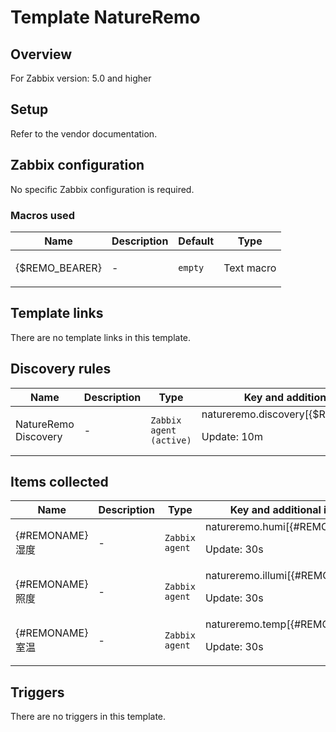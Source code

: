 # Template NatureRemo

## Overview

For Zabbix version: 5.0 and higher

## Setup

Refer to the vendor documentation.

## Zabbix configuration

No specific Zabbix configuration is required.

### Macros used

|Name|Description|Default|Type|
|----|-----------|-------|----|
|{$REMO_BEARER}|<p>-</p>|`empty`|Text macro|
## Template links

There are no template links in this template.

## Discovery rules

|Name|Description|Type|Key and additional info|
|----|-----------|----|----|
|NatureRemo Discovery|<p>-</p>|`Zabbix agent (active)`|natureremo.discovery[{$REMO_BEARER}]<p>Update: 10m</p>|
## Items collected

|Name|Description|Type|Key and additional info|
|----|-----------|----|----|
|{#REMONAME} 湿度|<p>-</p>|`Zabbix agent`|natureremo.humi[{#REMONAME}]<p>Update: 30s</p>|
|{#REMONAME} 照度|<p>-</p>|`Zabbix agent`|natureremo.illumi[{#REMONAME}]<p>Update: 30s</p>|
|{#REMONAME} 室温|<p>-</p>|`Zabbix agent`|natureremo.temp[{#REMONAME}]<p>Update: 30s</p>|
## Triggers

There are no triggers in this template.

